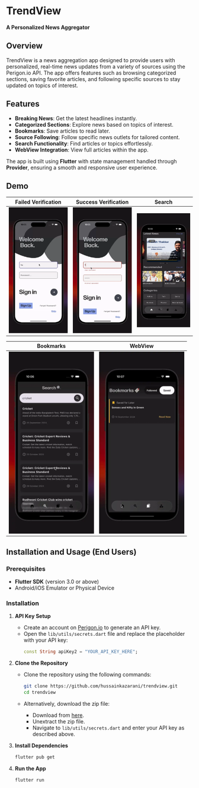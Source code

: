# TrendView

**A Personalized News Aggregator**

## Overview

TrendView is a news aggregation app designed to provide users with personalized, real-time news updates from a variety of sources using the Perigon.io API. The app offers features such as browsing categorized sections, saving favorite articles, and following specific sources to stay updated on topics of interest.

## Features

-   **Breaking News**: Get the latest headlines instantly.
-   **Categorized Sections**: Explore news based on topics of interest.
-   **Bookmarks**: Save articles to read later.
-   **Source Following**: Follow specific news outlets for tailored content.
-   **Search Functionality**: Find articles or topics effortlessly.
-   **WebView Integration**: View full articles within the app.

The app is built using **Flutter** with state management handled through **Provider**, ensuring a smooth and responsive user experience.

## Demo

|                    **Failed Verification**                     |                    **Success Verification**                    |                          **Search**                          |
| :------------------------------------------------------------: | :------------------------------------------------------------: | :----------------------------------------------------------: |
| <img src="assets/github_images/veri_failed.webp" width="230"/> | <img src="assets/github_images/veri_succes.webp" width="230"/> | <img src="assets/github_images/searching.webp" width="230"/> |

|                        **Bookmarks**                         |                        **WebView**                         |
| :----------------------------------------------------------: | :--------------------------------------------------------: |
| <img src="assets/github_images/bookmarks.webp" width="230"/> | <img src="assets/github_images/webview.webp" width="230"/> |

## Installation and Usage (End Users)

### Prerequisites

-   **Flutter SDK** (version 3.0 or above)
-   Android/iOS Emulator or Physical Device

### Installation

1. **API Key Setup**

    - Create an account on [Perigon.io](https://perigon.io) to generate an API key.
    - Open the `lib/utils/secrets.dart` file and replace the placeholder with your API key:
        ```dart
        const String apiKey2 = "YOUR_API_KEY_HERE";
        ```

2. **Clone the Repository**

    - Clone the repository using the following commands:

        ```bash
        git clone https://github.com/hussainkazarani/trendview.git
        cd trendview
        ```

    - Alternatively, download the zip file:
        - Download from [here](https://github.com/hussainkazarani/trendview/archive/refs/heads/main.zip).
        - Unextract the zip file.
        - Navigate to `lib/utils/secrets.dart` and enter your API key as described above.

3. **Install Dependencies**

    ```bash
    flutter pub get
    ```

4. **Run the App**
    ```bash
    flutter run
    ```
